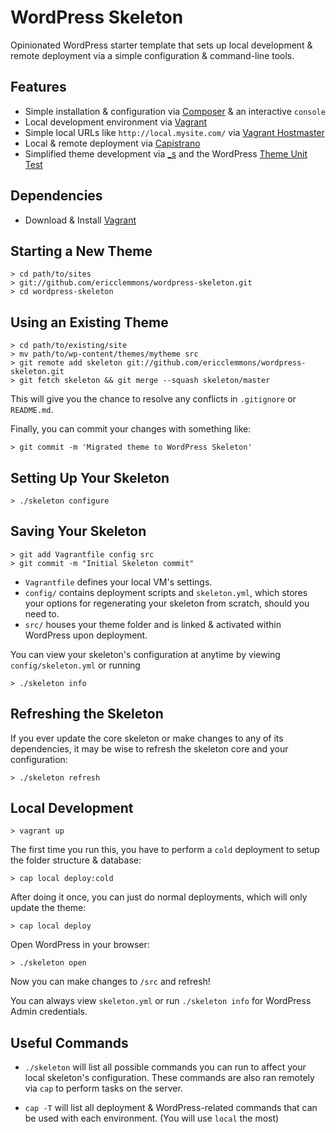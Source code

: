 WordPress Skeleton
==================

Opinionated WordPress starter template that sets up local development
& remote deployment via a simple configuration & command-line tools.


Features
--------

* Simple installation & configuration via [Composer][2] & an interactive `console`
* Local development environment via [Vagrant][1]
* Simple local URLs like `http://local.mysite.com/` via [Vagrant Hostmaster][6]
* Local & remote deployment via [Capistrano][4]
* Simplified theme development via [_s][3] and the WordPress [Theme Unit Test][8]


Dependencies
------------

* Download & Install [Vagrant][1]


Starting a New Theme
--------------------

    > cd path/to/sites
    > git://github.com/ericclemmons/wordpress-skeleton.git
    > cd wordpress-skeleton


Using an Existing Theme
-----------------------

    > cd path/to/existing/site
    > mv path/to/wp-content/themes/mytheme src
    > git remote add skeleton git://github.com/ericclemmons/wordpress-skeleton.git
    > git fetch skeleton && git merge --squash skeleton/master

This will give you the chance to resolve any conflicts in `.gitignore` or `README.md`.

Finally, you can commit your changes with something like:

    > git commit -m 'Migrated theme to WordPress Skeleton'


Setting Up Your Skeleton
------------------------

    > ./skeleton configure


Saving Your Skeleton
--------------------

    > git add Vagrantfile config src
    > git commit -m "Initial Skeleton commit"

- `Vagrantfile` defines your local VM's settings.
- `config/` contains deployment scripts and `skeleton.yml`, which stores your options
  for regenerating your skeleton from scratch, should you need to.
- `src/` houses your theme folder and is linked & activated within WordPress upon
  deployment.

You can view your skeleton's configuration at anytime by viewing `config/skeleton.yml` or running

    > ./skeleton info


Refreshing the Skeleton
-----------------------

If you ever update the core skeleton or make changes to any of its dependencies,
it may be wise to refresh the skeleton core and your configuration:

    > ./skeleton refresh


Local Development
-----------------

    > vagrant up

The first time you run this, you have to perform a `cold` deployment to setup
the folder structure & database:

    > cap local deploy:cold

After doing it once, you can just do normal deployments, which will only update the theme:

    > cap local deploy

Open WordPress in your browser:

    > ./skeleton open

Now you can make changes to `/src` and refresh!

You can always view `skeleton.yml` or run `./skeleton info` for WordPress Admin credentials.


Useful Commands
---------------

- `./skeleton` will list all possible commands you can run to affect your local
  skeleton's configuration.  These commands are also ran remotely via `cap` to
  perform tasks on the server.

- `cap -T` will list all deployment & WordPress-related commands that can be used
  with each environment.  (You will use `local` the most)


[1]: http://downloads.vagrantup.com/
[2]: http://getcomposer.org/
[3]: http://underscores.me/
[4]: http://capistranorb.com/
[5]: http://github.com/WordPress/WordPress
[6]: http://github.com/mosaicxm/vagrant-hostmaster
[8]: http://codex.wordpress.org/Theme_Unit_Test
